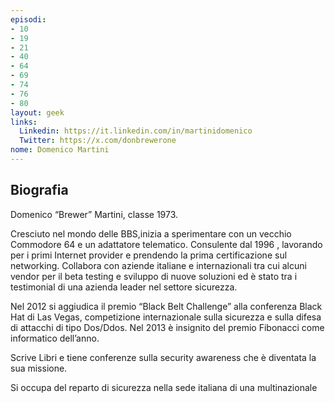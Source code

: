 ```yaml
---
episodi:
- 10
- 19
- 21
- 40
- 64
- 69
- 74
- 76
- 80
layout: geek
links:
  Linkedin: https://it.linkedin.com/in/martinidomenico
  Twitter: https://x.com/donbrewerone
nome: Domenico Martini
---
```

## Biografia
Domenico “Brewer” Martini, classe 1973.

Cresciuto nel mondo delle BBS,inizia a sperimentare con un vecchio Commodore 64 e un adattatore telematico.
Consulente dal 1996 , lavorando per i primi Internet provider e prendendo la prima certificazione sul networking.
Collabora con aziende italiane e internazionali tra cui alcuni vendor per il beta testing e
sviluppo di nuove soluzioni ed è stato tra i testimonial di una azienda leader nel settore sicurezza.

Nel 2012 si aggiudica il premio “Black Belt Challenge” alla conferenza Black Hat di Las Vegas, competizione internazionale
sulla sicurezza e sulla difesa di attacchi di tipo Dos/Ddos. Nel 2013 è insignito del premio Fibonacci come informatico dell’anno.

Scrive Libri e tiene conferenze sulla security awareness che è diventata la sua missione.

Si occupa del reparto di sicurezza nella sede italiana di una multinazionale
